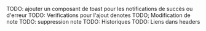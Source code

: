 TODO: ajouter un composant de toast pour les notifications de succès ou d'erreur
TODO: Verifications pour l'ajout denotes
TODO; Modification de note
TODO: suppression note
TODO: Historiques
TODO: Liens dans headers
